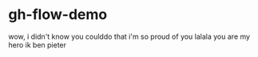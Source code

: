 # gh-flow-demo

wow, i didn't know you coulddo that
i'm so proud of you
lalala
you are my hero
ik ben pieter




